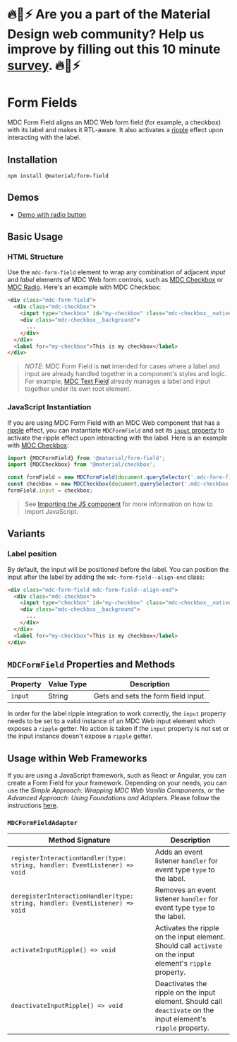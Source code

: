 # 🔥🌈⚡️ Are you a part of the Material Design web community? Help us improve by filling out this 10 minute <a href='https://bit.ly/materialwebsurvey'>survey</a>. 🔥🌈⚡️

<!--docs:
title: "Form Fields"
layout: detail
section: components
path: /catalog/input-controls/form-fields/
-->

# Form Fields

MDC Form Field aligns an MDC Web form field (for example, a checkbox) with its label and makes it RTL-aware. It also activates a [ripple](../mdc-ripple) effect upon interacting with the label.

## Installation

```
npm install @material/form-field
```

## Demos

<ul class="icon-list">
  <li class="icon-list-item icon-list-item--link">
    <a href="https://material-components.github.io/material-components-web-catalog/#/component/radio">Demo with radio button</a>
  </li>
</ul>

## Basic Usage

### HTML Structure

Use the `mdc-form-field` element to wrap any combination of adjacent _input_ and _label_ elements of MDC Web form controls, such as [MDC Checkbox](../mdc-checkbox) or [MDC Radio](../mdc-radio). Here's an example with MDC Checkbox:

```html
<div class="mdc-form-field">
  <div class="mdc-checkbox">
    <input type="checkbox" id="my-checkbox" class="mdc-checkbox__native-control"/>
    <div class="mdc-checkbox__background">
      ...
    </div>
  </div>
  <label for="my-checkbox">This is my checkbox</label>
</div>
```

> _NOTE_: MDC Form Field is **not** intended for cases where a label and input are already handled together in a component's styles and logic. For example, [MDC Text Field](../mdc-textfield) already manages a label and input together under its own root element.

### JavaScript Instantiation

If you are using MDC Form Field with an MDC Web component that has a [ripple](../mdc-ripple) effect, you can instantiate `MDCFormField` and set its [`input` property](#mdcformfield-properties-and-methods) to activate the ripple effect upon interacting with the label. Here is an example with [MDC Checkbox](../mdc-checkbox):

```js
import {MDCFormField} from '@material/form-field';
import {MDCCheckbox} from '@material/checkbox';

const formField = new MDCFormField(document.querySelector('.mdc-form-field'));
const checkbox = new MDCCheckbox(document.querySelector('.mdc-checkbox'));
formField.input = checkbox;
```

> See [Importing the JS component](../../docs/importing-js.md) for more information on how to import JavaScript.

## Variants

### Label position

By default, the input will be positioned before the label. You can position the input after the label by adding the `mdc-form-field--align-end` class:

```html
<div class="mdc-form-field mdc-form-field--align-end">
  <div class="mdc-checkbox">
    <input type="checkbox" id="my-checkbox" class="mdc-checkbox__native-control"/>
    <div class="mdc-checkbox__background">
      ...
    </div>
  </div>
  <label for="my-checkbox">This is my checkbox</label>
</div>
```

## `MDCFormField` Properties and Methods

Property | Value Type | Description
--- | --- | ---
`input` | String | Gets and sets the form field input. 

In order for the label ripple integration to work correctly, the `input` property needs to be set to a valid instance of an MDC Web input element which exposes a `ripple` getter. No action is taken if the `input` property is not set or the input instance doesn't expose a `ripple` getter.

## Usage within Web Frameworks

If you are using a JavaScript framework, such as React or Angular, you can create a Form Field for your framework. Depending on your needs, you can use the _Simple Approach: Wrapping MDC Web Vanilla Components_, or the _Advanced Approach: Using Foundations and Adapters_. Please follow the instructions [here](../../docs/integrating-into-frameworks.md).

### `MDCFormFieldAdapter`

| Method Signature | Description |
| --- | --- |
| `registerInteractionHandler(type: string, handler: EventListener) => void` | Adds an event listener `handler` for event type `type` to the label. |
| `deregisterInteractionHandler(type: string, handler: EventListener) => void` | Removes an event listener `handler` for event type `type` to the label. |
| `activateInputRipple() => void` | Activates the ripple on the input element. Should call `activate` on the input element's `ripple` property. |
| `deactivateInputRipple() => void` | Deactivates the ripple on the input element. Should call `deactivate` on the input element's `ripple` property. |
